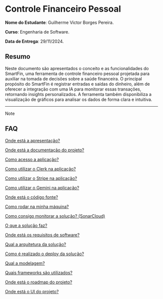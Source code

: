 # Controle Financeiro Pessoal

**Nome do Estudante**: Guilherme Victor Borges Pereira.

**Curso**: Engenharia de Software.

**Data de Entrega**: 29/11/2024.

## Resumo

Neste documento são apresentados o conceito e as funcionalidades do SmartFin, uma ferramenta de controle financeiro pessoal projetada para auxiliar na tomada de decisões sobre a saúde financeira. O principal propósito do SmartFin é registrar entradas e saídas do dinheiro, além de oferecer a integração com uma IA para monitorar essas transações, retornando insights personalizados. A ferramenta também disponibiliza a visualização de gráficos para analisar os dados de forma clara e intuitiva.

---

> [!NOTE]
>
> ## FAQ
>
> [Onde está a apresentação?](https://catolicasc-my.sharepoint.com/:p:/g/personal/gu_pereira_catolicasc_edu_br/EXXAY3XXLqpIsN8snqI4x-ABsCdNR1_K5UQ4nvpuTyYLtg?e=5b0OIV)
>
> [Onde está a documentação do projeto?](https://github.com/GVBP/CatolicaSC-Portfolio/wiki)
>
> [Como acesso a aplicação?](https://github.com/GVBP/CatolicaSC-Portfolio/wiki/GetAccess)
>
> [Como utilizar o Clerk na aplicação?](https://github.com/GVBP/CatolicaSC-Portfolio/wiki/GetAccess#como-utilizar-o-clerk-na-aplica%C3%A7%C3%A3o)
>
> [Como utilizar o Stripe na aplicação?](https://github.com/GVBP/CatolicaSC-Portfolio/wiki/GetAccess#como-utilizar-o-stripe-na-aplica%C3%A7%C3%A3o)
>
> [Como utilizar o Gemini na aplicação?](https://github.com/GVBP/CatolicaSC-Portfolio/wiki/GetAccess#como-utilizar-o-gemini-na-aplica%C3%A7%C3%A3o)
>
> [Onde está o código fonte?](https://github.com/GVBP/SmartFin)
>
> [Como rodar na minha máquina?](https://github.com/GVBP/CatolicaSC-Portfolio/wiki/GetStarted)
>
> [Como consigo monitorar a solução? (SonarCloud)](https://sonarcloud.io/summary/overall?id=GVBP_SmartFin)
>
> [O que a solução faz?](https://github.com/GVBP/CatolicaSC-Portfolio/wiki/DescricaoProjeto)
>
> [Onde está os requisitos de software?](https://github.com/GVBP/CatolicaSC-Portfolio/wiki/EspecificacaoTecnica#21-requisitos-de-software)
>
> [Qual a arquitetura da solução?](https://github.com/GVBP/CatolicaSC-Portfolio/wiki/EspecificacaoTecnica#221-vis%C3%A3o-inicial-da-arquitetura)
>
> [Como é realizado o deploy da solução?](https://github.com/GVBP/SmartFin/actions)
>
> [Qual a modelagem?](https://github.com/GVBP/CatolicaSC-Portfolio/wiki/EspecificacaoTecnica#224-modelagem-banco-de-dados)
>
> [Quais frameworks são utilizados?](https://github.com/GVBP/CatolicaSC-Portfolio/wiki/EspecificacaoTecnica#23-stack-tecnol%C3%B3gica)
>
> [Onde está o roadmap do projeto?](https://github.com/users/GVBP/projects/2)
>
> [Onde está o UI do projeto?](https://www.figma.com/design/AKcQEHeOkbKGKQyP6TiCrp/SmartFin?m=auto&t=Ro4D4XhxPJ8Y9JK0-1)
